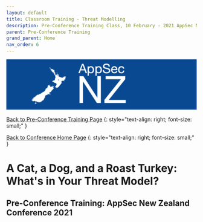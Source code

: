 ```yaml
---
layout: default
title: Classroom Training - Threat Modelling
description: Pre-Conference Training Class, 10 February - 2021 AppSec NZ Conference
parent: Pre-Conference Training
grand_parent: Home
nav_order: 6
---
```


[![Web Banner](/assets/images/AppSecNZ_Web_Banner.png)](index.md)

[Back to Pre-Conference Training Page](training.md)
{: style="text-align: right; font-size: small;" }

[Back to Conference Home Page](index.md)
{: style="text-align: right; font-size: small;" }

# A Cat, a Dog, and a Roast Turkey: What's in Your Threat Model?

## Pre-Conference Training: AppSec New Zealand Conference 2021

